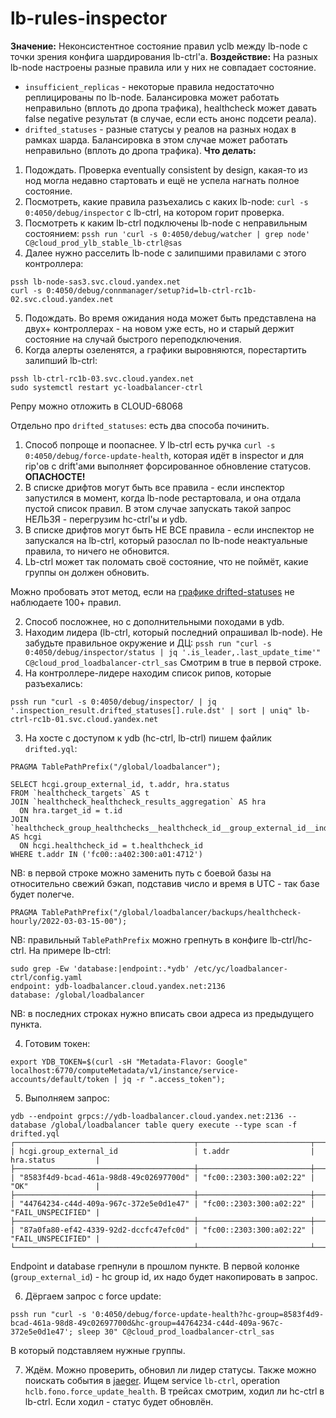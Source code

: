 # lb-rules-inspector

**Значение:** Неконсистентное состояние правил yclb между lb-node с точки зрения конфига шардирования lb-ctrl'а.
**Воздействие:** На разных lb-node настроены разные правила или у них не совпадает состояние.
* `insufficient_replicas` - некоторые правила недостаточно реплицированы по lb-node. Балансировка может работать неправильно (вплоть до дропа трафика), healthcheck может давать false negative результат (в случае, если есть анонс подсети реала).
* `drifted_statuses` - разные статусы у реалов на разных нодах в рамках шарда. Балансировка в этом случае может работать неправильно (вплоть до дропа трафика).
**Что делать:**
1. Подождать. Проверка eventually consistent by design, какая-то из нод могла недавно стартовать и ещё не успела нагнать полное состояние.
2. Посмотреть, какие правила разъехались с каких lb-node: `curl -s 0:4050/debug/inspector` с lb-ctrl, на котором горит проверка.
3. Посмотреть к каким lb-ctrl подключены lb-node с неправильным состоянием: `pssh run 'curl -s 0:4050/debug/watcher | grep node' C@cloud_prod_ylb_stable_lb-ctrl@sas`
4. Далее нужно расселить lb-node с залипшими правилами с этого контроллера:
```
pssh lb-node-sas3.svc.cloud.yandex.net
curl -s 0:4050/debug/connmanager/setup?id=lb-ctrl-rc1b-02.svc.cloud.yandex.net
```
5. Подождать. Во время ожидания нода может быть представлена на двух+ контроллерах - на новом уже есть, но и старый держит состояние на случай быстрого переподключения.
6. Когда алерты озеленятся, а графики выровняются, порестартить залипший lb-ctrl:
```
pssh lb-ctrl-rc1b-03.svc.cloud.yandex.net
sudo systemctl restart yc-loadbalancer-ctrl
```
Репру можно отложить в CLOUD-68068

Отдельно про `drifted_statuses`: есть два способа починить.

1. Способ попроще и поопаснее.
У lb-ctrl есть ручка `curl -s 0:4050/debug/force-update-health`, которая идёт в inspector и для rip'ов с drift'ами выполняет форсированное обновление статусов.
**ОПАСНОСТЕ!**
  1. В списке дрифтов могут быть все правила - если инспектор запустился в момент, когда lb-node рестартовала, и она отдала пустой список правил. В этом случае запускать такой запрос НЕЛЬЗЯ - перегрузим hc-ctrl'ы и ydb.
  2. В списке дрифтов могут быть НЕ ВСЕ правила - если инспектор не запускался на lb-ctrl, который разослал по lb-node неактуальные правила, то ничего не обновится.
  3. Lb-ctrl может так поломать своё состояние, что не поймёт, какие группы он должен обновить.

Можно пробовать этот метод, если на [графике drifted-statuses](https://solomon.cloud.yandex-team.ru/?project=yandexcloud&cluster=cloud_prod_ylb&service=loadbalancer_ctrl&l.name=inspector_drifted_statuses&l.host=!cluster&l.dc=*&graph=auto&b=1d&e=) не наблюдаете 100+ правил.

2. Способ посложнее, но с дополнительными походами в ydb.
  1. Находим лидера (lb-ctrl, который последний опрашивал lb-node). Не забудьте правильное окружение и ДЦ:
  `pssh run "curl -s 0:4050/debug/inspector/status | jq '.is_leader,.last_update_time'" C@cloud_prod_loadbalancer-ctrl_sas`
  Смотрим в true в первой строке.
  2. На контроллере-лидере находим список рипов, которые разъехались:
  ```
  pssh run "curl -s 0:4050/debug/inspector/ | jq '.inspection_result.drifted_statuses[].rule.dst' | sort | uniq" lb-ctrl-rc1b-01.svc.cloud.yandex.net
  ```
  3. На хосте с доступом к ydb (hc-ctrl, lb-ctrl) пишем файлик `drifted.yql`:
  ```
  PRAGMA TablePathPrefix("/global/loadbalancer");

  SELECT hcgi.group_external_id, t.addr, hra.status
  FROM `healthcheck_targets` AS t
  JOIN `healthcheck_healthcheck_results_aggregation` AS hra
    ON hra.target_id = t.id
  JOIN `healthcheck_group_healthchecks__healthcheck_id__group_external_id__index` AS hcgi
    ON hcgi.healthcheck_id = t.healthcheck_id
  WHERE t.addr IN ('fc00::a402:300:a01:4712')
  ```

  NB: в первой строке можно заменить путь с боевой базы на относительно свежий бэкап, подставив число и время в UTC - так базе будет полегче.
  ```
  PRAGMA TablePathPrefix("/global/loadbalancer/backups/healthcheck-hourly/2022-03-03-15-00");
  ```

  NB: правильный `TablePathPrefix` можно грепнуть в конфиге lb-ctrl/hc-ctrl. На примере lb-ctrl:
  ```
  sudo grep -Ew 'database:|endpoint:.*ydb' /etc/yc/loadbalancer-ctrl/config.yaml
  endpoint: ydb-loadbalancer.cloud.yandex.net:2136
  database: /global/loadbalancer
  ```

  NB: в последних строках нужно вписать свои адреса из предыдущего пункта.

  4. Готовим токен:
  ```
export YDB_TOKEN=$(curl -sH "Metadata-Flavor: Google" localhost:6770/computeMetadata/v1/instance/service-accounts/default/token | jq -r ".access_token");
  ```

  5. Выполняем запрос:
  ```
  ydb --endpoint grpcs://ydb-loadbalancer.cloud.yandex.net:2136 --database /global/loadbalancer table query execute --type scan -f drifted.yql
┌────────────────────────────────────────┬─────────────────────────┬────────────────────┐
| hcgi.group_external_id                 | t.addr                  | hra.status         |
├────────────────────────────────────────┼─────────────────────────┼────────────────────┤
| "8583f4d9-bcad-461a-98d8-49c02697700d" | "fc00::2303:300:a02:22" | "OK"               |
├────────────────────────────────────────┼─────────────────────────┼────────────────────┤
| "44764234-c44d-409a-967c-372e5e0d1e47" | "fc00::2303:300:a02:22" | "FAIL_UNSPECIFIED" |
├────────────────────────────────────────┼─────────────────────────┼────────────────────┤
| "87a0fa80-ef42-4339-92d2-dccfc47efc0d" | "fc00::2303:300:a02:22" | "FAIL_UNSPECIFIED" |
└────────────────────────────────────────┴─────────────────────────┴────────────────────┘
  ```

  Endpoint и database грепнули в прошлом пункте. В первой колонке (`group_external_id`) - hc group id, их надо будет накопировать в запрос.

  6. Дёргаем запрос с force update:

  ```
  pssh run "curl -s '0:4050/debug/force-update-health?hc-group=8583f4d9-bcad-461a-98d8-49c02697700d&hc-group=44764234-c44d-409a-967c-372e5e0d1e47'; sleep 30" C@cloud_prod_loadbalancer-ctrl_sas
  ```

  В который подставляем нужные группы.

  7. Ждём. Можно проверить, обновил ли лидер статусы. Также можно поискать события в [jaeger](https://jaeger.private-api.ycp.cloud.yandex.net/search?end=1647338007375000&limit=20&lookback=1h&maxDuration&minDuration&operation=hclb.fono.force_update_health&service=lb-ctrl&start=1647334407375000). Ищем service `lb-ctrl`, operation `hclb.fono.force_update_health`. В трейсах смотрим, ходил ли hc-ctrl в lb-ctrl. Если ходил - статус будет обновлён.
